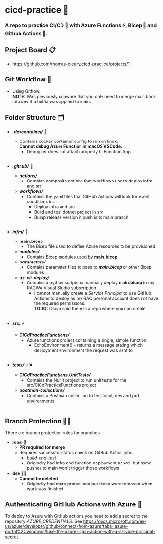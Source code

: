 # cicd-practice 🤖

### A repo to practice CI/CD 🤖 with Azure Functions ⚡️, Bicep 💪 and Github Actions 🚀.  

## Project Board 📋
* https://github.com/thomas-cleary/cicd-practice/projects/1

## Git Workflow 🧬
* Using Gitflow. <br>
**NOTE:** Was previously unaware that you only need to merge main back into dev if a hotfix was applied to main. 

## Folder Structure 🗂
* ***.devcontainer/*** 🐳
    * Contains docker container config to run on linux.  
    **Cannot debug Azure Function in macOS VSCode.**
        * Debugger does not attach properly to Function App
    <br><br>

* ***.github/*** 🐙
    * ***actions/***
        * Contains composite actions that workflows use to deploy infra and src
    * ***workflows/***
        * Contains the yaml files that GitHub Actions will look for event conditions in:
            * Deploy infra and src
            * Build and test dotnet project in src
            * Bump release version if push is to main branch
    <br><br>

* ***infra/*** 🧱
    * **main.bicep**  
        * The Bicep file used to define Azure resources to be provisioned.
    * ***modules/***  
        * Contains Bicep modules used by **main.bicep**
    * ***parameters/***
        * Contains parameter files to pass to ***main.bicep*** or other Bicep modules
    * ***az-cli-deploy/***
        * Contains a python scripts to manually deploy **main.bicep** to my RACWA Visual Studio subscription  
            * I cannot manually create a *Service Principal* to use GitHub Actions to deploy as my RAC personal account does not have the required permissions.  
            **TODO:** Oscar said there is a repo where you can create
    <br><br>

* ***src/*** ⚡️
    * ***CiCdPracticeFunctions/***
        * Azure functions project containing a single, simple function:
            * EchoEnvironment() - returns a message stating which deployment environment the request was sent to
    <br><br>

* ***tests/*** ✅❌
    * ***CiCdPracticeFunctions.UnitTests/***
        * Contains the Nunit project to run unit tests for the src/CiCdPracticeFunctions project
    * ***postman-collections/***
        * Contains a Postman collection to test local, dev and prd environments
    <br><br>
    
## Branch Protection 👮‍♀️
There are branch protection rules for branches
* ***main*** 👑
    * **PR required for merge**
    * Requires successful status check on GitHub Action jobs:
        * *build-and-test*
        * Originally had infra and function deployment as well but some pushes to main won't trigger those workflows
* ***dev*** 🧑‍💻
    * **Cannot be deleted**
        * Originally had more protections but these were removed when work was finished


## Authenticating GitHub Actions with Azure 🔐
To deploy to Azure with GitHub actions you need to add a secret to the repository *AZURE_CREDENTIALS*. 
See https://docs.microsoft.com/en-us/azure/developer/github/connect-from-azure?tabs=azure-portal%2Cwindows#use-the-azure-login-action-with-a-service-principal-secret